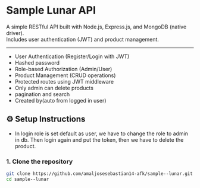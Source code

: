 # Sample Lunar API

A simple RESTful API built with Node.js, Express.js, and MongoDB (native driver).  
Includes user authentication (JWT) and product management.

---

- User Authentication (Register/Login with JWT)
- Hashed password
-  Role-based Authorization (Admin/User)
-  Product Management (CRUD operations)
-  Protected routes using JWT middleware
- Only admin can delete products
- pagination and search
- Created by(auto from logged in user)

## ⚙️ Setup Instructions

- In login role is set default as user, we have to change the role to admin in db. Then login again and put the token, then we have to delete the product.

### 1. Clone the repository
```bash
git clone https://github.com/amaljosesebastian14-afk/sample--lunar.git
cd sample--lunar